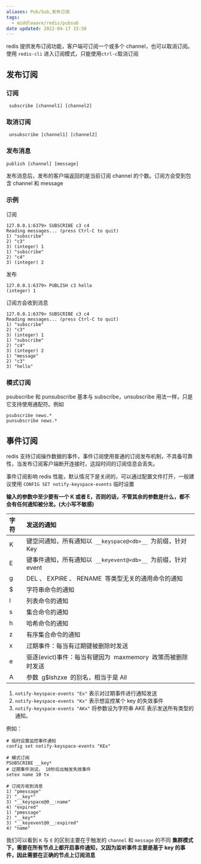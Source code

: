 ```yaml
---
aliases: Pub/Sub,发布订阅
tags:
  - middleware/redis/pubsub
date updated: 2022-04-17 15:58
---
```


redis 提供发布订阅功能，客户端可订阅一个或多个 channel，也可以取消订阅。使用 `redis-cli` 进入订阅模式，只能使用`ctrl-c`取消订阅

## 发布订阅

### 订阅

```shell
 subscribe [channel1] [channel2]
```

### 取消订阅

```shell
 unsubscribe [channel1] [channel2]
```

### 发布消息

```shell
publish [channel] [message]
```

发布消息后，发布的客户端返回的是当前订阅 channel 的个数。订阅方会受到包含 channel 和 message

### 示例

订阅

```shell
127.0.0.1:6379> SUBSCRIBE c3 c4 
Reading messages... (press Ctrl-C to quit)
1) "subscribe"
2) "c3"
3) (integer) 1
1) "subscribe"
2) "c4"
3) (integer) 2
```

发布

```shell
127.0.0.1:6379> PUBLISH c3 hello
(integer) 1
```

订阅方会收到消息

```shell
127.0.0.1:6379> SUBSCRIBE c3 c4 
Reading messages... (press Ctrl-C to quit)
1) "subscribe"
2) "c3"
3) (integer) 1
1) "subscribe"
2) "c4"
3) (integer) 2
1) "message"
2) "c3"
3) "hello"
```

### 模式订阅

psubscribe 和 punsubscribe 基本与 subscribe，unsubscribe 用法一样，只是它支持使用通配符。例如

```shell
psubscribe news.*
punsubscribe news.*
```

## 事件订阅

redis 支持订阅操作数据的事件，事件订阅使用普通的订阅发布机制，不具备可靠性，当发布订阅客户端断开连接时，这段时间的订阅信息会丢失。

事件订阅影响 redis 性能，默认情况下是关闭的，可以通过配置文件打开，一般建议使用 `CONFIG SET notify-keyspace-events` 临时设置

**输入的参数中至少要有一个 K 或者 E，否则的话，不管其余的参数是什么，都不会有任何通知被分发。(大小写不敏感)**

| 字符 | 发送的通知                                          |
| :- | :--------------------------------------------- |
| K  | 键空间通知，所有通知以  `__keyspace@<db>__`  为前缀，针对 Key   |
| E  | 键事件通知，所有通知以  `__keyevent@<db>__`  为前缀，针对 event |
| g  | DEL 、 EXPIRE 、 RENAME  等类型无关的通用命令的通知           |
| $  | 字符串命令的通知                                       |
| l  | 列表命令的通知                                        |
| s  | 集合命令的通知                                        |
| h  | 哈希命令的通知                                        |
| z  | 有序集合命令的通知                                      |
| x  | 过期事件：每当有过期键被删除时发送                              |
| e  | 驱逐(evict)事件：每当有键因为  maxmemory  政策而被删除时发送       |
| A  | 参数  g$lshzxe  的别名，相当于是 All                     |

1. `notify-keyspace-events "Ex"`  表示对过期事件进行通知发送
2. `notify-keyspace-events "Kx"` 表示想监控某个 key 的失效事件
3. `notify-keyspace-events "AKx"` 将参数设为字符串 AKE 表示发送所有类型的通知。

例如：

```shell
# 临时设置监控事件通知
config set notify-keyspace-events "KEx"

# 模式订阅
PSUBSCRIBE __key*
# 过期事件测试， 10秒后出触发失效事件
setex name 10 tx

# 订阅方收到消息
1) "pmessage"
2) "__key*"
3) "__keyspace@0__:name"
4) "expired"
1) "pmessage"
2) "__key*"
3) "__keyevent@0__:expired"
4) "name"

```

我们可以看到 `K` 与 `E` 的区别主要在于触发的 `channel` 和 `message` 的不同
**集群模式下，需要在所有节点上都开启事件通知，又因为监听事件主要是基于 key 的事件，因此需要在正确的节点上订阅消息**
